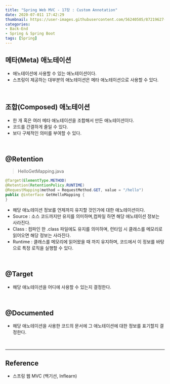 ```yaml
---
title: "Spring Web MVC - 17장 : Custom Annotation"
date: 2020-07-011 17:42:29
thumbnail: https://user-images.githubusercontent.com/56240505/87219627-c1f8af80-c397-11ea-96bb-83c3f59b7229.png
categories:
- Back-End
- Spring & Spring Boot
tags: [Spring]
---
```


## 메타(Meta) 애노테이션

* 애노테이션에 사용할 수 있는 애노테이션이다.
* 스프링이 제공하는 대부분의 애노테이션은 메타 애노테이션으로 사용할 수 있다.

<br>

## 조합(Composed) 애노테이션

* 한 개 혹은 여러 메타 애노테이션을 조합해서 만든 애노테이션이다.
* 코드를 간결하게 줄일 수 있다.
* 보다 구체적인 의미를 부여할 수 있다.

<br>

## @Retention

> HelloGetMapping.java

```java
@Target(ElementType.METHOD)
@Retention(RetentionPolicy.RUNTIME)
@RequestMapping(method = RequestMethod.GET, value = "/hello")
public @interface GetHelloMapping {
}
```

* 해당 애노테이션 정보를 언제까지 유지할 것인가에 대한 애노테이션이다.
* Source : 소스 코드까지만 유지를 의미하며,컴파일 하면 해당 애노테이션 정보는 사라진다.
* Class : 컴파인 한 .class 파일에도 유지를 의미하며, 런타임 시 클래스를 메모리로 읽어오면 해당 정보는 사라진다.
* Runtime : 클래스를 메모리에 읽어왔을 때 까지 유지하며, 코드에서 이 정보를 바탕으로 특정 로직을 실행할 수 있다.

<br>

## @Target

* 해당 애노테이션을 어디에 사용할 수 있는지 결정한다.

<br>

## @Documented

* 해당 애노테이션을 사용한 코드의 문서에 그 애노테이션에 대한 정보를 표기할지 결정한다.

<br>

---

## Reference

*	스프링 웹 MVC (백기선, Inflearn)
